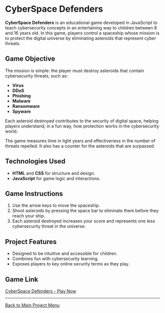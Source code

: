 # CyberSpace Defenders

**CyberSpace Defenders** is an educational game developed in JavaScript to teach cybersecurity concepts in an entertaining way to children between 8 and 16 years old. In this game, players control a spaceship whose mission is to protect the digital universe by eliminating asteroids that represent cyber threats.

## Game Objective

The mission is simple: the player must destroy asteroids that contain cybersecurity threats, such as:
- **Virus**
- **DDoS**
- **Phishing**
- **Malware**
- **Ransomware**
- **Spyware**

Each asteroid destroyed contributes to the security of digital space, helping players understand, in a fun way, how protection works in the cybersecurity world.

The game measures time in light years and effectiveness in the number of threats repelled. It also has a counter for the asteroids that are surpassed.

## Technologies Used

- **HTML** and **CSS** for structure and design.
- **JavaScript** for game logic and interactions.

## Game Instructions

1. Use the arrow keys to move the spaceship.
2. Shoot asteroids by pressing the space bar to eliminate them before they reach your ship.
3. Each asteroid destroyed increases your score and represents one less cybersecurity threat in the universe.

## Project Features

- Designed to be intuitive and accessible for children.
- Combines fun with cybersecurity learning.
- Exposes players to key online security terms as they play.

## Game Link

[CyberSpace Defenders - Play Now](./Proyectos/CyberSpace%20Defenders/Container/index.html)

---

[Back to Main Project Menu](../)
